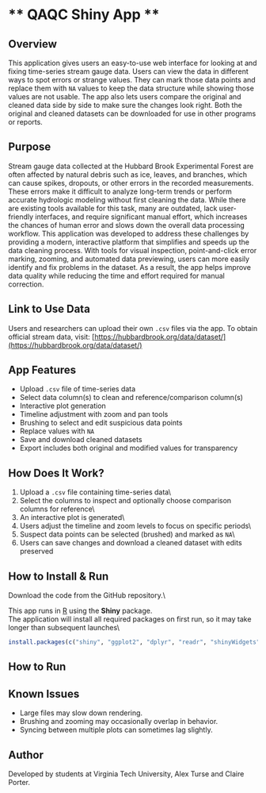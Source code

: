 # ** QAQC Shiny App **
## Overview  
This application gives users an easy-to-use web interface for looking at and fixing time-series stream gauge data. Users can view the data in different ways to spot errors or strange values. They can mark those data points and replace them with `NA` values to keep the data structure while showing those values are not usable. The app also lets users compare the original and cleaned data side by side to make sure the changes look right. Both the original and cleaned datasets can be downloaded for use in other programs or reports.


## Purpose 
Stream gauge data collected at the Hubbard Brook Experimental Forest are often affected by natural debris such as ice, leaves, and branches, which can cause spikes, dropouts, or other errors in the recorded measurements. These errors make it difficult to analyze long-term trends or perform accurate hydrologic modeling without first cleaning the data. While there are existing tools available for this task, many are outdated, lack user-friendly interfaces, and require significant manual effort, which increases the chances of human error and slows down the overall data processing workflow. This application was developed to address these challenges by providing a modern, interactive platform that simplifies and speeds up the data cleaning process. With tools for visual inspection, point-and-click error marking, zooming, and automated data previewing, users can more easily identify and fix problems in the dataset. As a result, the app helps improve data quality while reducing the time and effort required for manual correction.


## Link to Use Data  
Users and researchers can upload their own `.csv` files via the app. To obtain official stream data, visit: [https://hubbardbrook.org/data/dataset/](https://hubbardbrook.org/data/dataset/)

## App Features  
- Upload `.csv` file of time-series data  
- Select data column(s) to clean and reference/comparison column(s)  
- Interactive plot generation  
- Timeline adjustment with zoom and pan tools  
- Brushing to select and edit suspicious data points  
- Replace values with `NA`  
- Save and download cleaned datasets  
- Export includes both original and modified values for transparency  

## How Does It Work?

1.  Upload a `.csv` file containing time-series data\
2.  Select the columns to inspect and optionally choose comparison columns for reference\
3.  An interactive plot is generated\
4.  Users adjust the timeline and zoom levels to focus on specific periods\
5.  Suspect data points can be selected (brushed) and marked as `NA`\
6.  Users can save changes and download a cleaned dataset with edits preserved

## How to Install & Run

Download the code from the GitHub repository.\

This app runs in [R](https://www.r-project.org/) using the **Shiny** package.\
The application will install all required packages on first run, so it may take longer than subsequent launches\


``` r
install.packages(c("shiny", "ggplot2", "dplyr", "readr", "shinyWidgets", "plotly"))
```

## How to Run



## Known Issues

-   Large files may slow down rendering.
-   Brushing and zooming may occasionally overlap in behavior.
-   Syncing between multiple plots can sometimes lag slightly.

## Author

Developed by students at Virginia Tech University, Alex Turse and Claire Porter.
